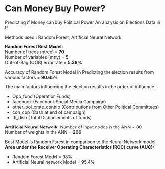 # Can Money Buy Power?
Predicting if Money can buy Political Power
An analysis on Elections Data in R

Methods used : Random Forest, Artificial Neural Network

__Random Forest Best Model:__  
Number of trees (ntree) = __70__  
Number of variables (mtry) = __5__  
Out-of-Bag (OOB) error rate = __5.38%__  

Accuracy of Random Forest Model in Predicting the election results from various factors = __90.65%__

The main factors influencing the election results in the order of influence : 
* Opp_fund (Operation Funds)
* facebook (Facebook Social Media Campaign)
* other_pol_cmte_contrib (Contributions from Other Political Committees)
* coh_cop (Cash at end of campaign)
* ttl_disb (Total Disbursements of funds)

__Artificial Neural Network:__
Number of input nodes in the ANN = __39__  
Number of weights in the ANN =  __206__

Best Model is Random Forest in comparison to the Neural Network model.
__Area under the Receiver Operating Characteristics (ROC) curve (AUC):__ 
* Random Forest Model = 98%
* Artificial Neural network Model = 95.4%